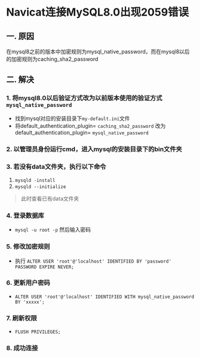 # Navicat连接MySQL8.0出现2059错误

## 一. 原因

在mysql8之前的版本中加密规则为mysql_native_password，而在mysql8以后的加密规则为caching_sha2_password

## 二. 解决
### 1. 将mysql8.0以后验证方式改为以前版本使用的验证方式`mysql_native_password`
* 找到mysql对应的安装目录下`my-default.ini`文件
* 将default_authentication_plugin= `caching_sha2_password` 改为 default_authentication_plugin= `mysql_native_password`

### 2. 以管理员身份运行cmd，进入mysql的安装目录下的bin文件夹

### 3. 若没有data文件夹，执行以下命令
1. `mysqld -install`
2. `mysqld --initialize`

> 此时查看已有data文件夹

### 4. 登录数据库 
* `mysql -u root -p` 然后输入密码

### 5. 修改加密规则
* 执行 `ALTER USER 'root'@'localhost' IDENTIFIED BY 'password' PASSWORD EXPIRE NEVER;`

### 6. 更新用户密码
* `ALTER USER 'root'@'localhost' IDENTIFIED WITH mysql_native_password BY 'xxxxx';`

### 7. 刷新权限
* `FLUSH PRIVILEGES;`

### 8. 成功连接






<ad/>
<comment/>